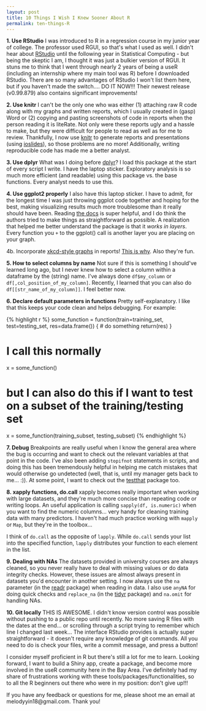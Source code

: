 ```yaml
---
layout: post
title: 10 Things I Wish I Knew Sooner About R
permalink: ten-things-R
---
```


**1. Use RStudio** I was introduced to R in a regression course in my junior year of college. The professor used RGUI, so that's what I used as well. I didn't hear about [RStudio](https://www.rstudio.com/products/rstudio/download/) until the following year in Statistical Computing - but being the skeptic I am, I thought it was just a bulkier version of RGUI. It stuns me to think that I went through nearly 2 years of being a useR (including an internship where my main tool was R) before I downloaded RStudio. There are so many advantages of RStudio I won't list them here, but if you haven't made the switch.... DO IT NOW!!! Their newest release (v0.99.879) also contains significant improvements! 

**2. Use knitr** I can't be the only one who was either (1) attaching raw R code along with my graphs and written reports, which I usually created in (gasp) Word or (2) copying and pasting screenshots of code in reports when the person reading it is liteRate. Not only were these reports ugly and a hassle to make, but they were difficult for people to read as well as for me to review. Thankfully, I now use [knitr](http://yihui.name/knitr/) to generate reports and presentations (using [ioslides](http://rmarkdown.rstudio.com/ioslides_presentation_format.html)), so those problems are no more! Additionally, writing reproducible code has made me a better analyst.

**3. Use dplyr** What was I doing before [dplyr](https://cran.r-project.org/web/packages/dplyr/index.html)? I load this package at the start of every script I write. I have the laptop sticker. Exploratory analysis is so much more efficient (and readable) using this package vs. the base functions. Every analyst needs to use this. 

**4. Use ggplot2 properly** I also have this laptop sticker. I have to admit, for the longest time I was just throwing ggplot code together and hoping for the best, making visualizing results much more troublesome than it really should have been. Reading [the docs](http://docs.ggplot2.org/current/) is super helpful, and I do think the authors tried to make things as straightforward as possible. A realization that helped me better understand the package is that it *works in layers*. Every function you `+` to the ggplot() call is another layer you are placing on your graph. 

4b. Incorporate [xkcd-style graphs](http://docs.ggplot2.org/current/) in reports! [This is why](https://www.chrisstucchio.com/blog/2014/why_xkcd_style_graphs_are_important.html). Also they're fun.

**5. How to select columns by name** Not sure if this is something I should've learned long ago, but I never knew how to select a column within a dataframe by the (string) name. I've always done `df$my_column` or `df[,col_position_of_my_column]`. Recently, I learned that you can also do `df[[str_name_of_my_column]]`. I feel better now. 

**6. Declare default parameters in functions** Pretty self-explanatory. I like that this keeps your code clean and helps debugging. For example: 

{% highlight r %}
some_function = function(train=training_set, test=testing_set, res=data.frame()) {
	# do something
	return(res)
}

# I call this normally 
x = some_function() 

# but I can also do this if I want to test on a subset of the training/testing set
x = some_function(training_subset, testing_subset) 
{% endhighlight %}

**7. Debug** Breakpoints are really useful when I know the general area where the bug is occurring and want to check out the relevant variables at that point in the code. I've also been adding `stopifnot` statements in scripts, and doing this has been tremendously helpful in helping me catch mistakes that would otherwise go undetected (well, that is, until my manager gets back to me... :)). At some point, I want to check out the [testthat](https://cran.r-project.org/web/packages/testthat/index.html) package too. 

**8. xapply functions, do.call** xapply becomes really important when working with large datasets, and they're much more concise than repeating code or writing loops. An useful application is calling `sapply(df, is.numeric)` when you want to find the numeric columns... very handy for cleaning training data with many predictors. I haven't had much practice working with `mapply` or `Map`, but they're in the toolbox... 

I think of `do.call` as the opposite of `lapply`. While `do.call` sends your list into the specified function, `lapply` distributes your function to each element in the list. 

**9. Dealing with NAs** The datasets provided in university courses are always cleaned, so you never really have to deal with missing values or do data integrity checks. However, these issues are almost always present in datasets you'd encounter in another setting. I now always use the `na` parameter (in the [readr](https://cran.r-project.org/web/packages/readr/index.html) package) when reading in data. I also use `anyNA` for doing quick checks and `replace_na` (in the [tidyr](https://cran.r-project.org/web/packages/tidyr/index.html) package) and `na.omit` for handling NAs. 

**10. Git locally** THIS IS AWESOME. I didn't know version control was possible without pushing to a public repo until recently. No more saving R files with the dates at the end... or scrolling through a script trying to remember which line I changed last week... The interface RStudio provides is actually super straightforward - it doesn't require any knowledge of git commands. All you need to do is check your files, write a commit message, and press a button! 

I consider myself proficient in R but there's still a lot for me to learn. Looking forward, I want to build a Shiny app, create a package, and become more involved in the useR community here in the Bay Area. I've definitely had my share of frustrations working with these tools/packages/functionalities, so to all the R beginners out there who were in my position: don't give up!!!

<p class="message">If you have any feedback or questions for me, please shoot me an email at melodyyin18@gmail.com. Thank you!</p>